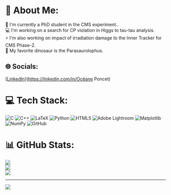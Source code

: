 # 💫 About Me:
🔭 I'm currently a PhD student in the CMS experiment..<br>💻  I'm working on a search for CP violation in Higgs to tau-tau analysis.<br>⚡️ I'm also working on impact of irradiation damage to the Inner Tracker for CMS Phase-2.<br>🦕 My favorite dinosaur is the Parasaurolophus.


## 🌐 Socials:
[[LinkedIn](https://img.shields.io/badge/LinkedIn-%230077B5.svg?logo=linkedin&logoColor=white)](https://linkedin.com/in/Océane Poncet) 

# 💻 Tech Stack:
![C](https://img.shields.io/badge/c-%2300599C.svg?style=plastic&logo=c&logoColor=white) ![C++](https://img.shields.io/badge/c++-%2300599C.svg?style=plastic&logo=c%2B%2B&logoColor=white) ![LaTeX](https://img.shields.io/badge/latex-%23008080.svg?style=plastic&logo=latex&logoColor=white) ![Python](https://img.shields.io/badge/python-3670A0?style=plastic&logo=python&logoColor=ffdd54) ![HTML5](https://img.shields.io/badge/html5-%23E34F26.svg?style=plastic&logo=html5&logoColor=white) ![Adobe Lightroom](https://img.shields.io/badge/Adobe%20Lightroom-31A8FF.svg?style=plastic&logo=Adobe%20Lightroom&logoColor=white) ![Matplotlib](https://img.shields.io/badge/Matplotlib-%23ffffff.svg?style=plastic&logo=Matplotlib&logoColor=black) ![NumPy](https://img.shields.io/badge/numpy-%23013243.svg?style=plastic&logo=numpy&logoColor=white) ![GitHub](https://img.shields.io/badge/github-%23121011.svg?style=plastic&logo=github&logoColor=white)
# 📊 GitHub Stats:
![](https://github-readme-stats.vercel.app/api?username=oponcet&theme=dark&hide_border=false&include_all_commits=true&count_private=true)<br/>
![](https://github-readme-streak-stats.herokuapp.com/?user=oponcet&theme=dark&hide_border=false)<br/>
![](https://github-readme-stats.vercel.app/api/top-langs/?username=oponcet&theme=dark&hide_border=false&include_all_commits=true&count_private=true&layout=compact)

---
[![](https://visitcount.itsvg.in/api?id=oponcet&icon=0&color=0)](https://visitcount.itsvg.in)

<!-- Proudly created with GPRM ( https://gprm.itsvg.in ) -->
